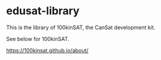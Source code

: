 # edusat-library

This is the library of 100kinSAT, the CanSat development kit.

See below for 100kinSAT.

https://100kinsat.github.io/about/